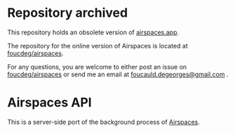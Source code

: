 # Repository archived

This repository holds an obsolete version of [airspaces.app](https://airspaces.app).

The repository for the online version of Airspaces is located at [foucdeg/airspaces](https://github.com/foucdeg/airspaces).

For any questions, you are welcome to either post an issue on [foucdeg/airspaces](https://github.com/foucdeg/airspaces) or send me an email at foucauld.degeorges@gmail.com .

# Airspaces API

This is a server-side port of the background process of [Airspaces](https://airspaces.app).
